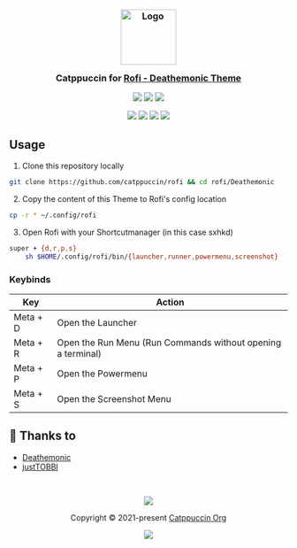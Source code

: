 <h3 align="center">
	<img src="https://raw.githubusercontent.com/catppuccin/catppuccin/main/assets/logos/exports/1544x1544_circle.png" width="100" alt="Logo"/><br/>
	<img src="https://raw.githubusercontent.com/catppuccin/catppuccin/main/assets/misc/transparent.png" height="30" width="0px"/>
	Catppuccin for <a href="https://github.com/catppuccin/rofi">Rofi - Deathemonic Theme</a>
	<img src="https://raw.githubusercontent.com/catppuccin/catppuccin/main/assets/misc/transparent.png" height="30" width="0px"/>
</h3>

<p align="center">
	<a href="https://github.com/catppuccin/rofi/stargazers"><img src="https://img.shields.io/github/stars/catppuccin/rofi?colorA=363a4f&colorB=b7bdf8&style=for-the-badge"></a>
	<a href="https://github.com/catppuccin/rofi/issues"><img src="https://img.shields.io/github/issues/catppuccin/rofi?colorA=363a4f&colorB=f5a97f&style=for-the-badge"></a>
	<a href="https://github.com/catppuccin/rofi/contributors"><img src="https://img.shields.io/github/contributors/catppuccin/rofi?colorA=363a4f&colorB=a6da95&style=for-the-badge"></a>
</p>

<p align="center">
	<img src="https://raw.githubusercontent.com/catppuccin/rofi/main/Deathemonic/assets/rofi-launcher.png"/>
	<img src="https://raw.githubusercontent.com/catppuccin/rofi/main/Deathemonic/assets/rofi-powermenu.png"/>
	<img src="https://raw.githubusercontent.com/catppuccin/rofi/main/Deathemonic/assets/rofi-runmenu.png"/>
	<img src="https://raw.githubusercontent.com/catppuccin/rofi/main/Deathemonic/assets/rofi-screenshot.png"/>
</p>

## Usage

1. Clone this repository locally
```sh
git clone https://github.com/catppuccin/rofi && cd rofi/Deathemonic
```

2. Copy the content of this Theme to Rofi's config location
```sh
cp -r * ~/.config/rofi
```

3. Open Rofi with your Shortcutmanager (in this case sxhkd)
```sh
super + {d,r,p,s}
	sh $HOME/.config/rofi/bin/{launcher,runner,powermenu,screenshot}
```

### Keybinds
Key | Action |
|---|---|
|Meta + D | Open the Launcher |
|Meta + R| Open the Run Menu (Run Commands without opening a terminal)|
|Meta + P | Open the Powermenu |
|Meta + S | Open the Screenshot Menu |



## 💝 Thanks to

- [Deathemonic](https://github.com/Deathemonic)
- [justTOBBI](https://github.com/justTOBBI)

&nbsp;

<p align="center">
	<img src="https://raw.githubusercontent.com/catppuccin/catppuccin/main/assets/footers/gray0_ctp_on_line.svg?sanitize=true" />
</p>

<p align="center">
	Copyright &copy; 2021-present <a href="https://github.com/catppuccin" target="_blank">Catppuccin Org</a>
</p>

<p align="center">
	<a href="https://github.com/catppuccin/catppuccin/blob/main/LICENSE"><img src="https://img.shields.io/static/v1.svg?style=for-the-badge&label=License&message=MIT&logoColor=d9e0ee&colorA=363a4f&colorB=b7bdf8"/></a>
</p>
